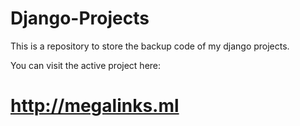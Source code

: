 # Django-Projects

This is a repository to store the backup code of my django projects.

You can visit the active project here:<br/>
# http://megalinks.ml
